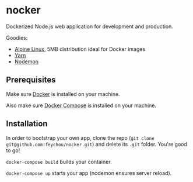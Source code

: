 # nocker
Dockerized Node.js web application for development and production.

Goodies:
- [Alpine Linux](https://hub.docker.com/_/alpine/), 5MB distribution ideal for Docker images
- [Yarn](https://yarnpkg.com/en/)
- [Nodemon](https://nodemon.io/)

## Prerequisites
Make sure [Docker](https://docs.docker.com/engine/installation/) is installed on your machine.

Also make sure [Docker Compose](https://docs.docker.com/compose/install/) is installed on your machine.

## Installation
In order to bootstrap your own app, clone the repo (`git clone git@github.com:feychou/nocker.git`) and delete its `.git` folder. You're good to go!

`docker-compose build` builds your container.

`docker-compose up` starts your app (nodemon ensures server reload).
